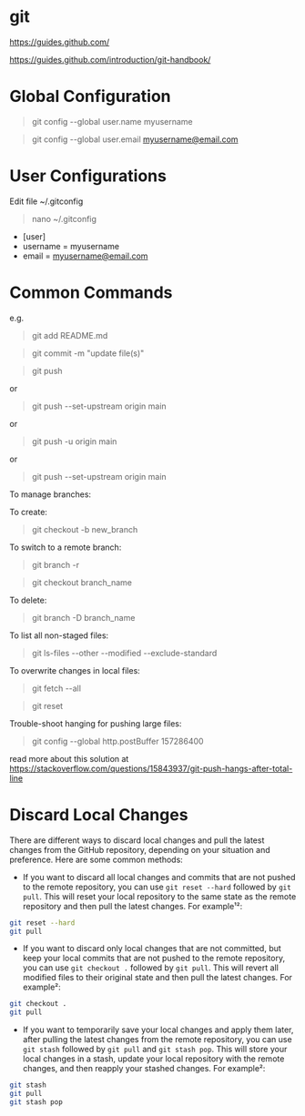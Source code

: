 # git

https://guides.github.com/

https://guides.github.com/introduction/git-handbook/

# Global Configuration

> git config --global user.name myusername

> git config --global user.email myusername@email.com

# User Configurations

Edit file ~/.gitconfig

> nano ~/.gitconfig

* [user]<br>
* username = myusername<br>
* email = myusername@email.com

# Common Commands

e.g.

> git add README.md

> git commit -m "update file(s)"

> git push

or

> git push --set-upstream origin main

or

> git push -u origin main

or

> git push --set-upstream origin main

To manage branches:

To create:

> git checkout -b new_branch

To switch to a remote branch:

> git branch -r

> git checkout branch_name

To delete:

> git branch -D branch_name

To list all non-staged files:

> git ls-files --other --modified --exclude-standard

To overwrite changes in local files:

> git fetch --all

> git reset

Trouble-shoot hanging for pushing large files:

> git config --global http.postBuffer 157286400

read more about this solution at https://stackoverflow.com/questions/15843937/git-push-hangs-after-total-line

# Discard Local Changes

There are different ways to discard local changes and pull the latest changes from the GitHub repository, depending on your situation and preference. Here are some common methods:

- If you want to discard all local changes and commits that are not pushed to the remote repository, you can use `git reset --hard` followed by `git pull`. This will reset your local repository to the same state as the remote repository and then pull the latest changes. For example¹²:

```bash
git reset --hard
git pull
```

- If you want to discard only local changes that are not committed, but keep your local commits that are not pushed to the remote repository, you can use `git checkout .` followed by `git pull`. This will revert all modified files to their original state and then pull the latest changes. For example²:

```bash
git checkout .
git pull
```

- If you want to temporarily save your local changes and apply them later, after pulling the latest changes from the remote repository, you can use `git stash` followed by `git pull` and `git stash pop`. This will store your local changes in a stash, update your local repository with the remote changes, and then reapply your stashed changes. For example²:

```bash
git stash
git pull
git stash pop
```
